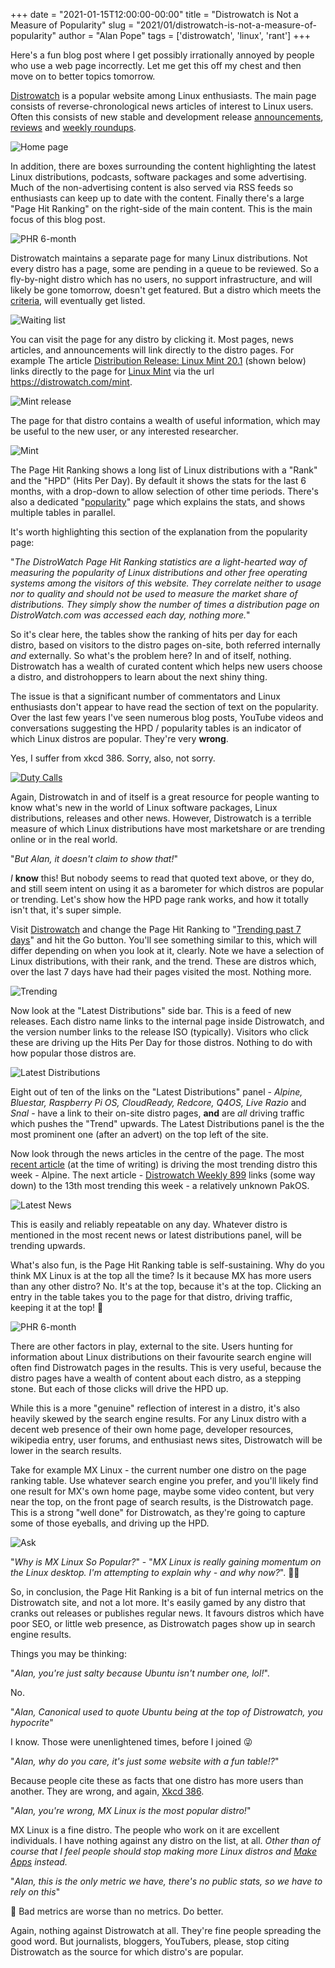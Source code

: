 +++
date = "2021-01-15T12:00:00-00:00"
title = "Distrowatch is Not a Measure of Popularity"
slug = "2021/01/distrowatch-is-not-a-measure-of-popularity"
author = "Alan Pope"
tags = ['distrowatch', 'linux', 'rant']
+++

Here's a fun blog post where I get possibly irrationally annoyed by people who use a web page incorrectly. Let me get this off my chest and then move on to better topics tomorrow.

[Distrowatch](https://distrowatch.com/) is a popular website among Linux enthusiasts. The main page consists of reverse-chronological news articles of interest to Linux users. Often this consists of new stable and development release [announcements](https://distrowatch.com/11130), [reviews](https://distrowatch.com/weekly.php?issue=20210111#pakos) and [weekly roundups](https://distrowatch.com/weekly.php?issue=20210104).

![Home page](/images/2021-01-15/homepage.png)

In addition, there are boxes surrounding the content highlighting the latest Linux distributions, podcasts, software packages and some advertising. Much of the non-advertising content is also served via RSS feeds so enthusiasts can keep up to date with the content. Finally there's a large "Page Hit Ranking" on the right-side of the main content. This is the main focus of this blog post.

![PHR 6-month](/images/2021-01-15/6-month.png)

Distrowatch maintains a separate page for many Linux distributions. Not every distro has a page, some are pending in a queue to be reviewed. So a fly-by-night distro which has no users, no support infrastructure, and will likely be gone tomorrow, doesn't get featured. But a distro which meets the [criteria](https://distrowatch.com/dwres.php?resource=submit), will eventually get listed.

![Waiting list](/images/2021-01-15/waitlist.png)

You can visit the page for any distro by clicking it. Most pages, news articles, and announcements will link directly to the distro pages. For example The article [Distribution Release: Linux Mint 20.1](https://distrowatch.com/11128) (shown below) links directly to the page for [Linux Mint](https://distrowatch.com/mint) via the url https://distrowatch.com/mint.

![Mint release](/images/2021-01-15/mint-release.png)

The page for that distro contains a wealth of useful information, which may be useful to the new user, or any interested researcher.

![Mint](/images/2021-01-15/mint.png)

The Page Hit Ranking shows a long list of Linux distributions with a "Rank" and the "HPD" (Hits Per Day). By default it shows the stats for the last 6 months, with a drop-down to allow selection of other time periods. There's also a dedicated "[popularity](https://distrowatch.com/dwres.php?resource=popularity)" page which explains the stats, and shows multiple tables in parallel. 

It's worth highlighting this section of the explanation from the popularity page:

"*The DistroWatch Page Hit Ranking statistics are a light-hearted way of measuring the popularity of Linux distributions and other free operating systems among the visitors of this website. They correlate neither to usage nor to quality and should not be used to measure the market share of distributions. They simply show the number of times a distribution page on DistroWatch.com was accessed each day, nothing more.*"

So it's clear here, the tables show the ranking of hits per day for each distro, based on visitors to the distro pages on-site, both referred internally *and* externally. So what's the problem here? In and of itself, nothing. Distrowatch has a wealth of curated content which helps new users choose a distro, and distrohoppers to learn about the next shiny thing.

The issue is that a significant number of commentators and Linux enthusiasts don't appear to have read the section of text on the popularity. Over the last few years I've seen numerous blog posts, YouTube videos and conversations suggesting the HPD / popularity tables is an indicator of which Linux distros are popular. They're very **wrong**.

Yes, I suffer from xkcd 386. Sorry, also, not sorry.

[![Duty Calls](/images/2021-01-15/duty_calls.png)](https://xkcd.com/386/)

Again, Distrowatch in and of itself is a great resource for people wanting to know what's new in the world of Linux software packages, Linux distributions, releases and other news. However, Distrowatch is a terrible measure of which Linux distributions have most marketshare or are trending online or in the real world. 

"*But Alan, it doesn't claim to show that!*"

*I* **know** this! But nobody seems to read that quoted text above, or they do, and still seem intent on using it as a barometer for which distros are popular or trending. Let's show how the HPD page rank works, and how it totally isn't that, it's super simple.

Visit [Distrowatch](https://distrowatch.com/) and change the Page Hit Ranking to "[Trending past 7 days](https://distrowatch.com/index.php?dataspan=trending-1)" and hit the Go button. You'll see something similar to this, which will differ depending on when you look at it, clearly. Note we have a selection of Linux distributions, with their rank, and the trend. These are distros which, over the last 7 days have had their pages visited the most. Nothing more.

![Trending](/images/2021-01-15/trending.png)

Now look at the "Latest Distributions" side bar. This is a feed of new releases. Each distro name links to the internal page inside Distrowatch, and the version number links to the release ISO (typically). Visitors who click these are driving up the Hits Per Day for those distros. Nothing to do with how popular those distros are.

![Latest Distributions](/images/2021-01-15/latest-panel.png)

Eight out of ten of the links on the "Latest Distributions" panel - *Alpine, Bluestar, Raspberry Pi OS, CloudReady, Redcore, Q4OS, Live Razio* and *Snal* - have a link to their on-site distro pages, **and** are *all* driving traffic which pushes the "Trend" upwards. The Latest Distributions panel is the the most prominent one (after an advert) on the top left of the site.

Now look through the news articles in the centre of the page. The most [recent article](https://distrowatch.com/11130) (at the time of writing) is driving the most trending distro this week - Alpine. The next article - [Distrowatch Weekly 899](https://distrowatch.com/weekly.php?issue=20210111) links (some way down) to the 13th most trending this week - a relatively unknown PakOS.

![Latest News](/images/2021-01-15/latest-news.png)

This is easily and reliably repeatable on any day. Whatever distro is mentioned in the most recent news or latest distributions panel, will be trending upwards. 

What's also fun, is the Page Hit Ranking table is self-sustaining. Why do you think MX Linux is at the top all the time? Is it because MX has more users than any other distro? No. It's at the top, because it's at the top. Clicking an entry in the table takes you to the page for that distro, driving traffic, keeping it at the top! 🤯

![PHR 6-month](/images/2021-01-15/6-month.png)

There are other factors in play, external to the site. Users hunting for information about Linux distributions on their favourite search engine will often find Distrowatch pages in the results. This is very useful, because the distro pages have a wealth of content about each distro, as a stepping stone. But each of those clicks will drive the HPD up. 

While this is a more "genuine" reflection of interest in a distro, it's also heavily skewed by the search engine results. For any Linux distro with a decent web presence of their own home page, developer resources, wikipedia entry, user forums, and enthusiast news sites, Distrowatch will be lower in the search results. 

Take for example MX Linux - the current number one distro on the page ranking table. Use whatever search engine you prefer, and you'll likely find one result for MX's own home page, maybe some video content, but very near the top, on the front page of search results, is the Distrowatch page. This is a strong "well done" for Distrowatch, as they're going to capture some of those eyeballs, and driving up the HPD.

![Ask](/images/2021-01-15/ask.png)

"*Why is MX Linux So Popular?*" - "*MX Linux is really gaining momentum on the Linux desktop. I'm attempting to explain why - and why now?*". 🤯🤯

So, in conclusion, the Page Hit Ranking is a bit of fun internal metrics on the Distrowatch site, and not a lot more. It's easily gamed by any distro that cranks out releases or publishes regular news. It favours distros which have poor SEO, or little web presence, as Distrowatch pages show up in search engine results. 

Things you may be thinking:

"*Alan, you're just salty because Ubuntu isn't number one, lol!*".

No. 

"*Alan, Canonical used to quote Ubuntu being at the top of Distrowatch, you hypocrite*"

I know. Those were unenlightened times, before I joined 😜

"*Alan, why do you care, it's just some website with a fun table!?*"

Because people cite these as facts that one distro has more users than another. They are wrong, and again, [Xkcd 386](https://xkcd.com/386/).

"*Alan, you're wrong, MX Linux is the most popular distro!*"

MX Linux is a fine distro. The people who work on it are excellent individuals. I have nothing against any distro on the list, at all. *Other than of course that I feel people should stop making more Linux distros and [Make Apps](https://makealinux.app/) instead.*

"*Alan, this is the only metric we have, there's no public stats, so we have to rely on this*"

🤦 Bad metrics are worse than no metrics. Do better.

Again, nothing against Distrowatch at all. They're fine people spreading the good word. But journalists, bloggers, YouTubers, please, stop citing Distrowatch as the source for which distro's are popular. 